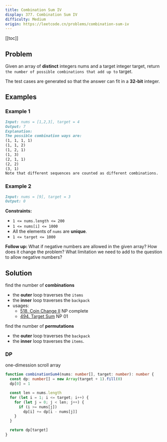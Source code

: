 ```yaml
---
title: Combination Sum IV
display: 377. Combination Sum IV
difficulty: Medium
origin: https://leetcode.cn/problems/combination-sum-iv
---
```


[[toc]]

## Problem

Given an array of **distinct** integers nums and a target integer target, return `the number of possible combinations that add up to` target.

The test cases are generated so that the answer can fit in a **32-bit** integer.

## Examples

### Example 1

```md
Input: nums = [1,2,3], target = 4
Output: 7
Explanation:
The possible combination ways are:
(1, 1, 1, 1)
(1, 1, 2)
(1, 2, 1)
(1, 3)
(2, 1, 1)
(2, 2)
(3, 1)
Note that different sequences are counted as different combinations.
```

### Example 2

```md
Input: nums = [9], target = 3
Output: 0
```

**Constraints:**

- `1 <= nums.length <= 200`
- `1 <= nums[i] <= 1000`
- All the elements of `nums` are **unique**.
- `1 <= target <= 1000`

**Follow up:** What if negative numbers are allowed in the given array? How does it change the problem? What limitation we need to add to the question to allow negative numbers?

## Solution

find the number of **combinations**

  - the **outer** loop traverses the `items`
  - the **inner** loop traverses the `backpack`
  - usages:
    - [518. Coin Change II](/algorithms/dynamic-programming/518) NP complete
    - [494. Target Sum](/algorithms/dynamic-programming/494) NP 01

find the number of **permutations**

  - the **outer** loop traverses the `backpack`
  - the **inner** loop traverses the `items`.

### DP

one-dimession scroll array

```ts
function combinationSum4(nums: number[], target: number): number {
  const dp: number[] = new Array(target + 1).fill(0)
  dp[0] = 1

  const len = nums.length
  for (let i = 1; i <= target; i++) {
    for (let j = 0; j < len; j++) {
      if (i >= nums[j])
        dp[i] += dp[i - nums[j]]
    }
  }

  return dp[target]
}
```

